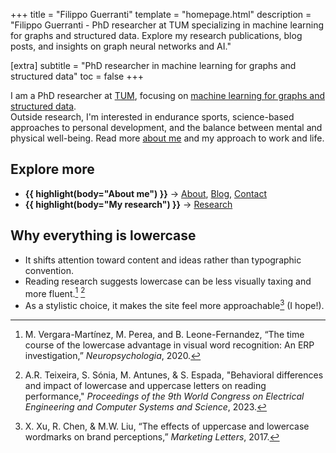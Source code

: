 +++
title = "Filippo Guerranti"
template = "homepage.html"
description = "Filippo Guerranti - PhD researcher at TUM specializing in machine learning for graphs and structured data. Explore my research publications, blog posts, and insights on graph neural networks and AI."

[extra]
subtitle = "PhD researcher in machine learning for graphs and structured data"
toc = false
+++

I am a PhD researcher at [TUM](https://www.tum.de), focusing on [machine learning for graphs and structured data](/research).  
Outside research, I'm interested in endurance sports, science-based approaches to personal development, and the balance between mental and physical well-being. Read more [about me](/about) and my approach to work and life.

## Explore more

- **{{ highlight(body="About me") }}** → [About](/about), [Blog](/blog), [Contact](/contact)  
- **{{ highlight(body="My research") }}** → [Research](/research)  

## Why everything is lowercase

- It shifts attention toward content and ideas rather than typographic convention.  
- Reading research suggests lowercase can be less visually taxing and more fluent.[^1] [^2]  
- As a stylistic choice, it makes the site feel more approachable[^3] (I hope!).

[^1]: M. Vergara-Martínez, M. Perea, and B. Leone-Fernandez, “The time course of the lowercase advantage in visual word recognition: An ERP investigation,” *Neuropsychologia*, 2020.  
[^2]: A.R. Teixeira, S. Sónia, M. Antunes, & S. Espada, "Behavioral differences and impact of lowercase and uppercase letters on reading performance," *Proceedings of the 9th World Congress on Electrical Engineering and Computer Systems and Science*, 2023.  
[^3]: X. Xu, R. Chen, & M.W. Liu, “The effects of uppercase and lowercase wordmarks on brand perceptions,” *Marketing Letters*, 2017.  